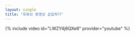 ```yaml
---
layout: single
title: "유튜브 동영상 삽입하기" 
---
```


{% include video id="LWZY4j6QXe8" provider="youtube" %}
